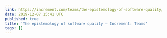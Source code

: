 ```yaml
---
link: https://increment.com/teams/the-epistemology-of-software-quality/
date: 2019-12-07 15:41 UTC
published: true
title: 'The epistemology of software quality – Increment: Teams'
tags: []
---
```



